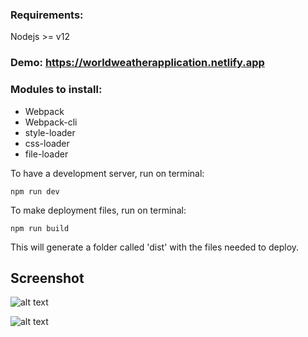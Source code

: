 ### Requirements:

Nodejs >= v12   

### Demo: https://worldweatherapplication.netlify.app

### Modules to install:

- Webpack
- Webpack-cli
- style-loader
- css-loader
- file-loader

To have a development server, run on terminal:

```
npm run dev
```


To make deployment files, run on terminal:

```
npm run build
```

This will generate a folder called 'dist' with the files needed to deploy.

## Screenshot

![alt text](https://raw.githubusercontent.com/alan-valenzuela93/world-weather-nodejs/master/assets/full.png)


![alt text](https://raw.githubusercontent.com/alan-valenzuela93/world-weather-nodejs/master/assets/responsive.png)
